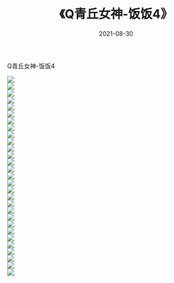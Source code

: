 ﻿---
layout: post
title:  《Q青丘女神-饭饭4》
date:   2021-08-30
img: http://img.660000.xyz/Sharelink/网络美图/2021/Q青丘女神-饭饭4/000.jpg
categories: [美女, 清纯, 唯美]
---

Q青丘女神-饭饭4

  ![](http://img.660000.xyz/Sharelink/网络美图/2021/Q青丘女神-饭饭4/001.jpg) <br> ![](http://img.660000.xyz/Sharelink/网络美图/2021/Q青丘女神-饭饭4/002.jpg) <br> ![](http://img.660000.xyz/Sharelink/网络美图/2021/Q青丘女神-饭饭4/003.jpg) <br> ![](http://img.660000.xyz/Sharelink/网络美图/2021/Q青丘女神-饭饭4/004.jpg) <br> ![](http://img.660000.xyz/Sharelink/网络美图/2021/Q青丘女神-饭饭4/005.jpg) <br> ![](http://img.660000.xyz/Sharelink/网络美图/2021/Q青丘女神-饭饭4/006.jpg) <br> ![](http://img.660000.xyz/Sharelink/网络美图/2021/Q青丘女神-饭饭4/007.jpg) <br> ![](http://img.660000.xyz/Sharelink/网络美图/2021/Q青丘女神-饭饭4/008.jpg) <br> ![](http://img.660000.xyz/Sharelink/网络美图/2021/Q青丘女神-饭饭4/009.jpg) <br> ![](http://img.660000.xyz/Sharelink/网络美图/2021/Q青丘女神-饭饭4/010.jpg) <br> ![](http://img.660000.xyz/Sharelink/网络美图/2021/Q青丘女神-饭饭4/011.jpg) <br> ![](http://img.660000.xyz/Sharelink/网络美图/2021/Q青丘女神-饭饭4/012.jpg) <br> ![](http://img.660000.xyz/Sharelink/网络美图/2021/Q青丘女神-饭饭4/013.jpg) <br> ![](http://img.660000.xyz/Sharelink/网络美图/2021/Q青丘女神-饭饭4/014.jpg) <br> ![](http://img.660000.xyz/Sharelink/网络美图/2021/Q青丘女神-饭饭4/015.jpg) <br> ![](http://img.660000.xyz/Sharelink/网络美图/2021/Q青丘女神-饭饭4/016.jpg) <br> ![](http://img.660000.xyz/Sharelink/网络美图/2021/Q青丘女神-饭饭4/017.jpg) <br> ![](http://img.660000.xyz/Sharelink/网络美图/2021/Q青丘女神-饭饭4/018.jpg) <br> ![](http://img.660000.xyz/Sharelink/网络美图/2021/Q青丘女神-饭饭4/019.jpg) <br> ![](http://img.660000.xyz/Sharelink/网络美图/2021/Q青丘女神-饭饭4/020.jpg) <br> ![](http://img.660000.xyz/Sharelink/网络美图/2021/Q青丘女神-饭饭4/021.jpg) <br> ![](http://img.660000.xyz/Sharelink/网络美图/2021/Q青丘女神-饭饭4/022.jpg) <br> ![](http://img.660000.xyz/Sharelink/网络美图/2021/Q青丘女神-饭饭4/023.jpg) <br> ![](http://img.660000.xyz/Sharelink/网络美图/2021/Q青丘女神-饭饭4/024.jpg) <br> ![](http://img.660000.xyz/Sharelink/网络美图/2021/Q青丘女神-饭饭4/025.jpg) <br> ![](http://img.660000.xyz/Sharelink/网络美图/2021/Q青丘女神-饭饭4/026.jpg) <br> ![](http://img.660000.xyz/Sharelink/网络美图/2021/Q青丘女神-饭饭4/027.jpg) <br> ![](http://img.660000.xyz/Sharelink/网络美图/2021/Q青丘女神-饭饭4/028.jpg) <br> ![](http://img.660000.xyz/Sharelink/网络美图/2021/Q青丘女神-饭饭4/029.jpg) <br>